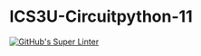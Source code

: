 # ICS3U-Circuitpython-11

[![GitHub's Super Linter](https://github.com/Joshua-Yeung-2/ICS3U-Circuitpython-11/workflows/GitHub's%20Super%20Linter/badge.svg)](https://github.com/Joshua-Yeung-2/ICS3U-Circuitpython-11/actions)
